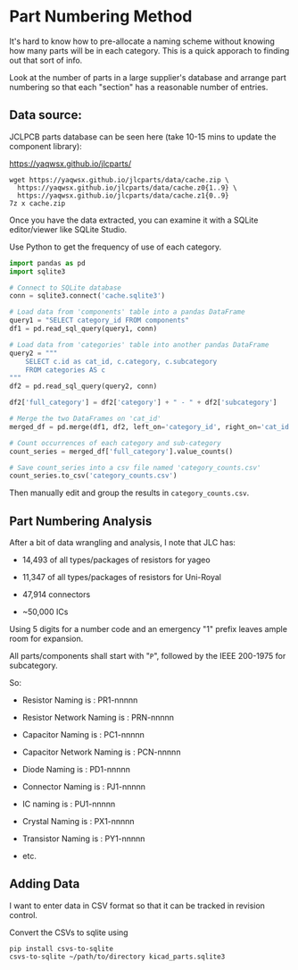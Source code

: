 # Part Numbering Method

It's hard to know how to pre-allocate a naming scheme without knowing how many parts will be in each category.  This is a quick apporach to finding out that sort of info.

Look at the number of parts in a large supplier's database and arrange part numbering so that each "section" has a reasonable number of entries.

## Data source:

JCLPCB parts database can be seen here (take 10-15 mins to update the component library):

https://yaqwsx.github.io/jlcparts/

```shell
wget https://yaqwsx.github.io/jlcparts/data/cache.zip \
  https://yaqwsx.github.io/jlcparts/data/cache.z0{1..9} \
  https://yaqwsx.github.io/jlcparts/data/cache.z1{0..9}
7z x cache.zip
```

Once you have the data extracted, you can examine it with a SQLite editor/viewer like SQLite Studio.

Use Python to get the frequency of use of each category.

```python
import pandas as pd
import sqlite3

# Connect to SQLite database
conn = sqlite3.connect('cache.sqlite3')

# Load data from 'components' table into a pandas DataFrame
query1 = "SELECT category_id FROM components"
df1 = pd.read_sql_query(query1, conn)

# Load data from 'categories' table into another pandas DataFrame
query2 = """
    SELECT c.id as cat_id, c.category, c.subcategory 
    FROM categories AS c
"""
df2 = pd.read_sql_query(query2, conn)

df2['full_category'] = df2['category'] + " - " + df2['subcategory']

# Merge the two DataFrames on 'cat_id'
merged_df = pd.merge(df1, df2, left_on='category_id', right_on='cat_id')

# Count occurrences of each category and sub-category
count_series = merged_df['full_category'].value_counts()

# Save count_series into a csv file named 'category_counts.csv'
count_series.to_csv('category_counts.csv')
```

Then manually edit and group the results in `category_counts.csv`.

## Part Numbering Analysis

After a bit of data wrangling and analysis, I note that JLC has:

* 14,493 of all types/packages of resistors for yageo

* 11,347 of all types/packages of resistors for Uni-Royal

* 47,914 connectors

* ~50,000 ICs

Using 5 digits for a number code and an emergency "1" prefix leaves ample room for expansion.

All parts/components shall start with "`P`", followed by the IEEE 200-1975 for subcategory.

So:

* Resistor Naming is : PR1-nnnnn

* Resistor Network Naming is : PRN-nnnnn

* Capacitor Naming is : PC1-nnnnn

* Capacitor Network Naming is : PCN-nnnnn

* Diode Naming is : PD1-nnnnn

* Connector Naming is : PJ1-nnnnn

* IC naming is : PU1-nnnnn

* Crystal Naming is : PX1-nnnnn

* Transistor Naming is : PY1-nnnnn

* etc.

## Adding Data

I want to enter data in CSV format so that it can be tracked in revision control.

Convert the CSVs to sqlite using

```shell
pip install csvs-to-sqlite
csvs-to-sqlite ~/path/to/directory kicad_parts.sqlite3
```
